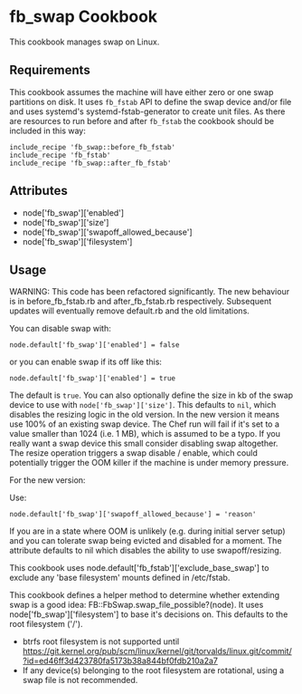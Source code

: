fb_swap Cookbook
====================
This cookbook manages swap on Linux.

Requirements
------------
This cookbook assumes the machine will have either zero or one swap partitions
on disk. It uses `fb_fstab` API to define the swap device and/or file and uses
systemd's systemd-fstab-generator to create unit files. As there are resources
to run before and after `fb_fstab` the cookbook should be included in this way:

```
include_recipe 'fb_swap::before_fb_fstab'
include_recipe 'fb_fstab'
include_recipe 'fb_swap::after_fb_fstab'
```

Attributes
----------
* node['fb_swap']['enabled']
* node['fb_swap']['size']
* node['fb_swap']['swapoff_allowed_because']
* node['fb_swap']['filesystem']

Usage
-----
WARNING: This code has been refactored significantly. The new behaviour is in
before_fb_fstab.rb and after_fb_fstab.rb respectively. Subsequent updates will
eventually remove default.rb and the old limitations.

You can disable swap with:

```
node.default['fb_swap']['enabled'] = false
```

or you can enable swap if its off like this:

```
node.default['fb_swap']['enabled'] = true
```

The default is `true`. You can also optionally define the size in kb of the
swap device to use with `node['fb_swap']['size']`. This defaults to `nil`,
which disables the resizing logic in the old version. In the new version it
means use 100% of an existing swap device. The Chef run will fail if it's set
to a value smaller than 1024 (i.e. 1 MB), which is assumed to be a typo. If you
really want a swap device this small consider disabling swap altogether. The
resize operation triggers a swap disable / enable, which could potentially
trigger the OOM killer if the machine is under memory pressure.

For the new version:

Use:

```
node.default['fb_swap']['swapoff_allowed_because'] = 'reason'
```

If you are in a state where OOM is unlikely (e.g. during initial server setup)
and you can tolerate swap being evicted and disabled for a moment. The
attribute defaults to nil which disables the ability to use swapoff/resizing.

This cookbook uses node.default['fb_fstab']['exclude_base_swap'] to exclude any
'base filesystem' mounts defined in /etc/fstab.

This cookbook defines a helper method to determine whether extending swap is a
good idea: FB::FbSwap.swap_file_possible?(node). It uses
node['fb_swap']['filesystem'] to base it's decisions on. This defaults to the
root filesystem ('/').

* btrfs root filesystem is not supported until https://git.kernel.org/pub/scm/linux/kernel/git/torvalds/linux.git/commit/?id=ed46ff3d423780fa5173b38a844bf0fdb210a2a7
* If any device(s) belonging to the root filesystem are rotational, using a
  swap file is not recommended.
